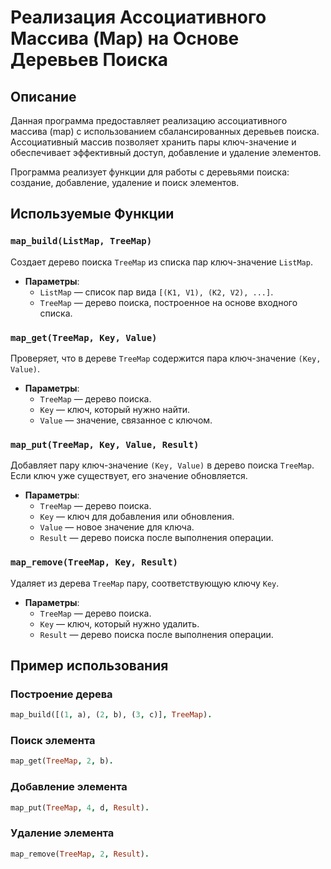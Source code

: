 
# Реализация Ассоциативного Массива (Map) на Основе Деревьев Поиска

## Описание
Данная программа предоставляет реализацию ассоциативного массива (map) с использованием сбалансированных деревьев поиска. Ассоциативный массив позволяет хранить пары ключ-значение и обеспечивает эффективный доступ, добавление и удаление элементов.

Программа реализует функции для работы с деревьями поиска: создание, добавление, удаление и поиск элементов.

## Используемые Функции

### `map_build(ListMap, TreeMap)`
Создает дерево поиска `TreeMap` из списка пар ключ-значение `ListMap`.

- **Параметры**:
  - `ListMap` — список пар вида `[(K1, V1), (K2, V2), ...]`.
  - `TreeMap` — дерево поиска, построенное на основе входного списка.

### `map_get(TreeMap, Key, Value)`
Проверяет, что в дереве `TreeMap` содержится пара ключ-значение `(Key, Value)`.

- **Параметры**:
  - `TreeMap` — дерево поиска.
  - `Key` — ключ, который нужно найти.
  - `Value` — значение, связанное с ключом.

### `map_put(TreeMap, Key, Value, Result)`
Добавляет пару ключ-значение `(Key, Value)` в дерево поиска `TreeMap`. Если ключ уже существует, его значение обновляется.

- **Параметры**:
  - `TreeMap` — дерево поиска.
  - `Key` — ключ для добавления или обновления.
  - `Value` — новое значение для ключа.
  - `Result` — дерево поиска после выполнения операции.

### `map_remove(TreeMap, Key, Result)`
Удаляет из дерева `TreeMap` пару, соответствующую ключу `Key`.

- **Параметры**:
  - `TreeMap` — дерево поиска.
  - `Key` — ключ, который нужно удалить.
  - `Result` — дерево поиска после выполнения операции.

## Пример использования

### Построение дерева
```prolog
map_build([(1, a), (2, b), (3, c)], TreeMap).
```

### Поиск элемента
```prolog
map_get(TreeMap, 2, b).
```

### Добавление элемента
```prolog
map_put(TreeMap, 4, d, Result).
```

### Удаление элемента
```prolog
map_remove(TreeMap, 2, Result).
```
